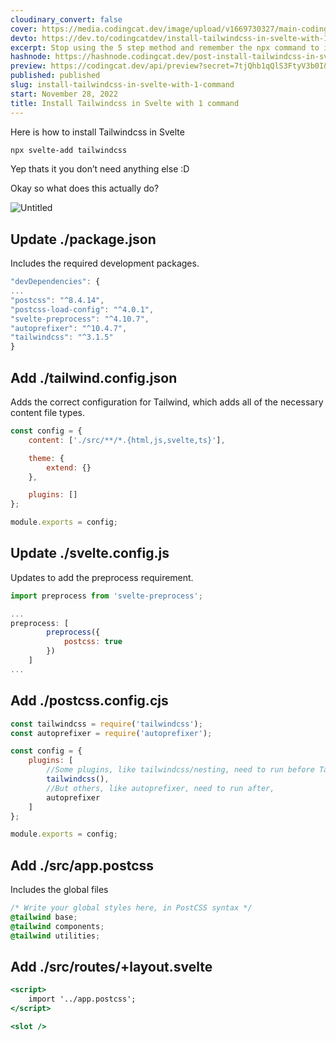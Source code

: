 ```yaml
---
cloudinary_convert: false
cover: https://media.codingcat.dev/image/upload/v1669730327/main-codingcatdev-photo/Install_Tailwind_in_Svelte.png
devto: https://dev.to/codingcatdev/install-tailwindcss-in-svelte-with-1-command-2gnm
excerpt: Stop using the 5 step method and remember the npx command to install tailwind.
hashnode: https://hashnode.codingcat.dev/post-install-tailwindcss-in-svelte-with-1-command
preview: https://codingcat.dev/api/preview?secret=7tjQhb1qQlS3FtyV3b0I&selectionType=post&selectionSlug=install-tailwindcss-in-svelte-with-1-command&_id=775d2645f9f84ad69e01da40be7c96b0
published: published
slug: install-tailwindcss-in-svelte-with-1-command
start: November 28, 2022
title: Install Tailwindcss in Svelte with 1 command
---
```

Here is how to install Tailwindcss in Svelte

```bash
npx svelte-add tailwindcss
```

Yep thats it you don’t need anything else :D

Okay so what does this actually do?

![Untitled](https://media.codingcat.dev/image/upload/v1670411648/main-codingcatdev-photo/1b1852c1-dbaf-450e-b3bc-95c72e1cbc25.png)

## Update ./package.json

Includes the required development packages.

```jsx
"devDependencies": {
...
"postcss": "^8.4.14",
"postcss-load-config": "^4.0.1",
"svelte-preprocess": "^4.10.7",
"autoprefixer": "^10.4.7",
"tailwindcss": "^3.1.5"
}
```

## Add ./tailwind.config.json

Adds the correct configuration for Tailwind, which adds all of the necessary content file types.

```jsx
const config = {
	content: ['./src/**/*.{html,js,svelte,ts}'],

	theme: {
		extend: {}
	},

	plugins: []
};

module.exports = config;
```

## Update ./svelte.config.js

Updates to add the preprocess requirement. 

```jsx
import preprocess from 'svelte-preprocess';

...
preprocess: [
		preprocess({
			postcss: true
		})
	]
...
```

## Add ./postcss.config.cjs

```jsx
const tailwindcss = require('tailwindcss');
const autoprefixer = require('autoprefixer');

const config = {
	plugins: [
		//Some plugins, like tailwindcss/nesting, need to run before Tailwind,
		tailwindcss(),
		//But others, like autoprefixer, need to run after,
		autoprefixer
	]
};

module.exports = config;
```

## Add ./src/app.postcss

Includes the global files

```css
/* Write your global styles here, in PostCSS syntax */
@tailwind base;
@tailwind components;
@tailwind utilities;
```

## Add ./src/routes/+layout.svelte

```jsx
<script>
	import '../app.postcss';
</script>

<slot />
```
